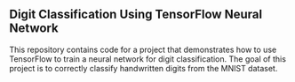 ## Digit Classification Using TensorFlow Neural Network

This repository contains code for a project that demonstrates how to use TensorFlow to train a neural network for digit classification.
The goal of this project is to correctly classify handwritten digits from the MNIST dataset.
